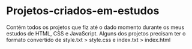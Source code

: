 # Projetos-criados-em-estudos
Contém todos os projetos que fiz até o dado momento durante os meus estudos de HTML, CSS e JavaScript.
Alguns dos projetos precisam ter o formato convertido de style.txt > style.css  e  index.txt > index.html
